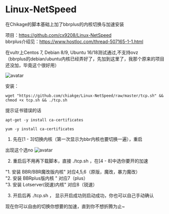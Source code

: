 # Linux-NetSpeed

在Chikage的脚本基础上加了bbrplus的内核切换与加速安装  

项目：https://github.com/cx9208/Linux-NetSpeed  
bbrplus介绍见：https://www.hostloc.com/thread-507165-1-1.html  

在vultr上Centos 7, Debian 8/9, Ubuntu 16/18测试通过,不支持ovz  
（bbrplus的debian/ubuntu内核已经弄好了，先加到这里了，我那个原来的项目还没加，毕竟这个很好用）  

![avatar](https://s1.ax1x.com/2018/12/24/F6XveP.png)

安装：
```
wget "https://github.com/chiakge/Linux-NetSpeed/raw/master/tcp.sh" && chmod +x tcp.sh && ./tcp.sh
```

提示证书错误的话
```
apt-get -y install ca-certificates
```
```
yum -y install ca-certificates
```

1. 先在[1 - 3]切换内核（第一次显示为bbr内核也要切换一遍），重启

出现这个选no
![avatar](https://s1.ax1x.com/2018/12/24/F6xwqI.png)

2. 重启后不用再下载脚本，直接 ./tcp.sh ，在[4 - 8]中选你要开的加速

"1. 安装 BBR/BBR魔改版内核"        对应4,5,6（原版，魔改，暴力魔改）  
"2. 安装 BBRplus版内核 "                对应7（plus）  
"3. 安装 Lotserver(锐速)内核"        对应8（锐速）  

3. 开启后再 ./tcp.sh  ， 显示开启成功则启动成功，你也可以自己手动确认  

现在你可以自由的切换你想要的加速，直到你不想折腾为止~  
